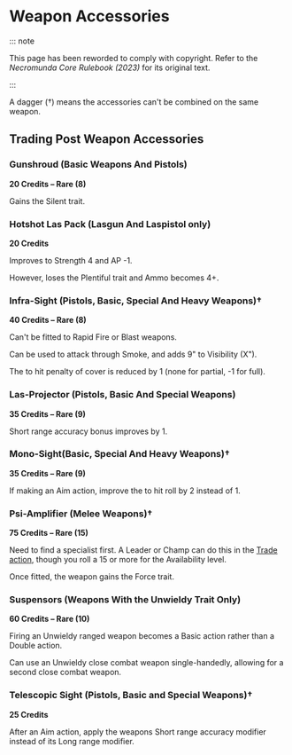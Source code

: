 # Weapon Accessories

::: note

This page has been reworded to comply with copyright. Refer to the _Necromunda Core Rulebook (2023)_ for its original text.

:::

A dagger (†) means the accessories can't be combined on the same weapon.

## Trading Post Weapon Accessories[](https://necrovox.org/docs/armoury/armour#trading-post-weapon-accessories "Direct link to Trading Post Weapon Accessories")

### Gunshroud (Basic Weapons And Pistols)[](https://necrovox.org/docs/armoury/armour#gunshroud-basic-weapons-and-pistols "Direct link to Gunshroud (Basic Weapons And Pistols)")

**20 Credits – Rare (8)**

Gains the Silent trait.

### Hotshot Las Pack (Lasgun And Laspistol only)[](https://necrovox.org/docs/armoury/armour#hotshot-las-pack-lasgun-and-laspistol-only "Direct link to Hotshot Las Pack (Lasgun And Laspistol only)")

**20 Credits**

Improves to Strength 4 and AP -1.

However, loses the Plentiful trait and Ammo becomes 4+.

### Infra-Sight (Pistols, Basic, Special And Heavy Weapons)†[](https://necrovox.org/docs/armoury/armour#infra-sight-pistols-basic-special-and-heavy-weapons "Direct link to Infra-Sight (Pistols, Basic, Special And Heavy Weapons)†")

**40 Credits – Rare (8)**

Can't be fitted to Rapid Fire or Blast weapons.

Can be used to attack through Smoke, and adds 9" to Visibility (X").

The to hit penalty of cover is reduced by 1 (none for partial, -1 for full).

### Las-Projector (Pistols, Basic And Special Weapons)[](https://necrovox.org/docs/armoury/armour#las-projector-pistols-basic-and-special-weapons "Direct link to Las-Projector (Pistols, Basic And Special Weapons)")

**35 Credits – Rare (9)**

Short range accuracy bonus improves by 1.

### Mono-Sight(Basic, Special And Heavy Weapons)†[](https://necrovox.org/docs/armoury/armour#mono-sightbasic-special-and-heavy-weapons "Direct link to Mono-Sight(Basic, Special And Heavy Weapons)†")

**35 Credits – Rare (9)**

If making an Aim action, improve the to hit roll by 2 instead of 1.

### Psi-Amplifier (Melee Weapons)†[](https://necrovox.org/docs/armoury/armour#psi-amplifier-melee-weapons "Direct link to Psi-Amplifier (Melee Weapons)†")

**75 Credits – Rare (15)**

Need to find a specialist first. A Leader or Champ can do this in the [Trade action](https://necrovox.org/docs/the-rules/the-post-battle-sequence#trade), though you roll a 15 or more for the Availability level.

Once fitted, the weapon gains the Force trait.

### Suspensors (Weapons With the Unwieldy Trait Only)[](https://necrovox.org/docs/armoury/armour#suspensors-weapons-with-the-unwieldy-trait-only "Direct link to Suspensors (Weapons With the Unwieldy Trait Only)")

**60 Credits – Rare (10)**

Firing an Unwieldy ranged weapon becomes a Basic action rather than a Double action.

Can use an Unwieldy close combat weapon single-handedly, allowing for a second close combat weapon.

### Telescopic Sight (Pistols, Basic and Special Weapons)†[](https://necrovox.org/docs/armoury/armour#telescopic-sight-pistols-basic-and-special-weapons "Direct link to Telescopic Sight (Pistols, Basic and Special Weapons)†")

**25 Credits**

After an Aim action, apply the weapons Short range accuracy modifier instead of its Long range modifier.
